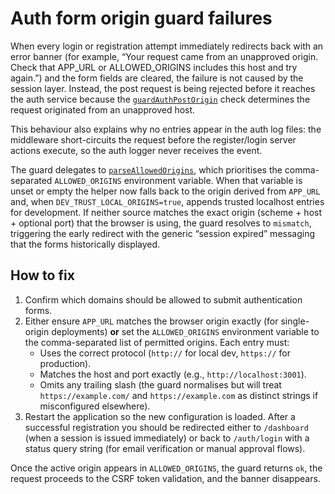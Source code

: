 # Auth form origin guard failures

When every login or registration attempt immediately redirects back with an error banner (for example, “Your request came from an unapproved origin. Check that APP_URL or ALLOWED_ORIGINS includes this host and try again.”) and the form fields are cleared, the failure is not caused by the session layer. Instead, the post request is being rejected before it reaches the auth service because the [`guardAuthPostOrigin`](../../src/core/security/origin.ts) check determines the request originated from an unapproved host.

This behaviour also explains why no entries appear in the auth log files: the middleware short-circuits the request before the register/login server actions execute, so the auth logger never receives the event.

The guard delegates to [`parseAllowedOrigins`](../../src/core/security/origin.ts), which prioritises the comma-separated `ALLOWED_ORIGINS` environment variable. When that variable is unset or empty the helper now falls back to the origin derived from `APP_URL` and, when `DEV_TRUST_LOCAL_ORIGINS=true`, appends trusted localhost entries for development. If neither source matches the exact origin (scheme + host + optional port) that the browser is using, the guard resolves to `mismatch`, triggering the early redirect with the generic “session expired” messaging that the forms historically displayed.

## How to fix
1. Confirm which domains should be allowed to submit authentication forms.
2. Either ensure `APP_URL` matches the browser origin exactly (for single-origin deployments) **or** set the `ALLOWED_ORIGINS` environment variable to the comma-separated list of permitted origins. Each entry must:
   - Uses the correct protocol (`http://` for local dev, `https://` for production).
   - Matches the host and port exactly (e.g., `http://localhost:3001`).
   - Omits any trailing slash (the guard normalises but will treat `https://example.com/` and `https://example.com` as distinct strings if misconfigured elsewhere).
3. Restart the application so the new configuration is loaded. After a successful registration you should be redirected either to `/dashboard` (when a session is issued immediately) or back to `/auth/login` with a status query string (for email verification or manual approval flows).

Once the active origin appears in `ALLOWED_ORIGINS`, the guard returns `ok`, the request proceeds to the CSRF token validation, and the banner disappears.
